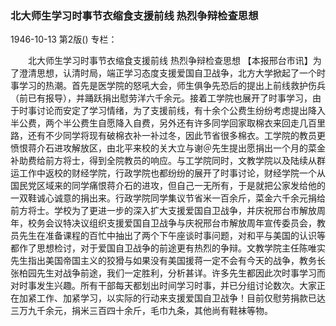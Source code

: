 ### 北大师生学习时事节衣缩食支援前线  热烈争辩检查思想

1946-10-13
第2版()
专栏：

　　北大师生学习时事节衣缩食支援前线
    热烈争辩检查思想
    【本报邢台市讯】为了澄清思想，认清时局，端正学习态度支援爱国自卫战争，北方大学掀起了一个时事学习的热潮。首先是医学院的怒吼大会，师生俱争先恐后的提出上前线救护伤兵（前已有报导），并踊跃捐出慰劳洋六千余元。接着工学院也展开了时事学习，由于时事讨论而安定了学习情绪，为了支援前线，有十余个公费生纷纷考虑提出降入半公费，两个半公费生自愿降入自费，另外还有许多同学回家取棉衣来回走几百里路，还有不少同学将现有破棉衣补一补过冬，因此节省很多棉衣。工学院的教员更愤恨蒋介石进攻解放区，由北平来校的关大立与谢＠先生提出愿捐出一个月的菜金补助费给前方将士，得到全院教员的响应。与工学院同时，文教学院以及陆续从群运工作中返校的财经学院，行政学院也都纷纷的展开了时事讨论，财经学院一个从国民党区域来的同学痛恨蒋介石的进攻，但自己一无所有，于是就把公家发给他的一双鞋诚心诚意的捐出来。行政学院同学集议节省米一百余斤，菜金六千余元捐给前方将士。学校为了更进一步的深入扩大支援爱国自卫战争，并庆祝邢台市解放周年，校务会议特决议组织支援爱国自卫战争与庆祝邢台市解放周年宣传委员会，教员先生在准备课程的百忙中抽出了两个下午座谈时事问题，对和平与美国的认识等都作了思想检讨，对于爱国自卫战争的前途更有热烈的争辩。文教学院主任陈唯实先生指出美国帝国主义的狡猾与如果没有美国援蒋一定不会有今天的战争，教务长张柏园先生对战争前途，我们一定胜利，分析甚详。许多先生都因此次时事学习而对时事发生兴趣。所有干部每天都划出时间学习时事，并已分组讨论数次。大家正在加紧工作、加紧学习，以实际的行动来支援爱国自卫战争！目前仅慰劳捐款已达三万九千余元，捐米三百四十余斤，毛巾九条，其他尚有鞋袜等物。
